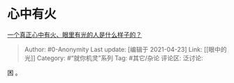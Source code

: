 # 心中有火
[一个真正心中有火、眼里有光的人是什么样子的？](https://www.zhihu.com/question/424454066/answer/1851255537)

> Author: #0-Anonymity
> Last update: [编辑于 2021-04-23]
> Link: [[眼中的光]]
> Category: #“就你机灵”系列
> Tag: #其它/杂论
> 评论区:
> 泛讨论:

困 。
